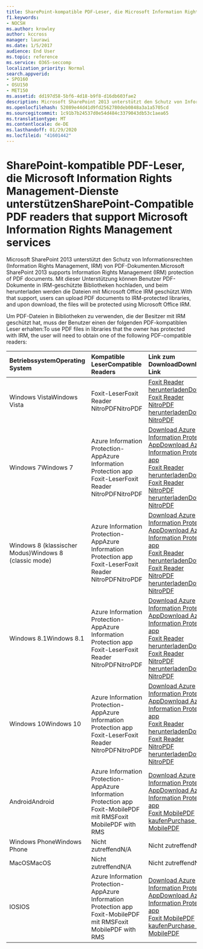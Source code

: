```yaml
---
title: SharePoint-kompatible PDF-Leser, die Microsoft Information Rights Management-Dienste unterstützen
f1.keywords:
- NOCSH
ms.author: krowley
author: kccross
manager: laurawi
ms.date: 1/5/2017
audience: End User
ms.topic: reference
ms.service: O365-seccomp
localization_priority: Normal
search.appverid:
- SPO160
- OSU150
- MET150
ms.assetid: dd197d58-5bf6-4d18-b9f8-d16db603fae2
description: Microsoft SharePoint 2013 unterstützt den Schutz von Informationsrechten (Information Rights Management, IRM) von PDF-Dokumenten. Mit dieser Unterstützung können Benutzer PDF-Dokumente in IRM-geschützte Bibliotheken hochladen, und beim herunterladen werden die Dateien mit Microsoft Office IRM geschützt.
ms.openlocfilehash: 52089e44d41d9fd2562780deb0848a3a1a5705cd
ms.sourcegitcommit: 1c91b7b24537d0e54d484c3379043db53c1aea65
ms.translationtype: MT
ms.contentlocale: de-DE
ms.lasthandoff: 01/29/2020
ms.locfileid: "41601442"
---
```

# <a name="sharepoint-compatible-pdf-readers-that-support-microsoft-information-rights-management-services"></a><span data-ttu-id="b12dd-104">SharePoint-kompatible PDF-Leser, die Microsoft Information Rights Management-Dienste unterstützen</span><span class="sxs-lookup"><span data-stu-id="b12dd-104">SharePoint-Compatible PDF readers that support Microsoft Information Rights Management services</span></span>

<span data-ttu-id="b12dd-105">Microsoft SharePoint 2013 unterstützt den Schutz von Informationsrechten (Information Rights Management, IRM) von PDF-Dokumenten.</span><span class="sxs-lookup"><span data-stu-id="b12dd-105">Microsoft SharePoint 2013 supports Information Rights Management (IRM) protection of PDF documents.</span></span> <span data-ttu-id="b12dd-106">Mit dieser Unterstützung können Benutzer PDF-Dokumente in IRM-geschützte Bibliotheken hochladen, und beim herunterladen werden die Dateien mit Microsoft Office IRM geschützt.</span><span class="sxs-lookup"><span data-stu-id="b12dd-106">With that support, users can upload PDF documents to IRM-protected libraries, and upon download, the files will be protected using Microsoft Office IRM.</span></span>
  
<span data-ttu-id="b12dd-107">Um PDF-Dateien in Bibliotheken zu verwenden, die der Besitzer mit IRM geschützt hat, muss der Benutzer einen der folgenden PDF-kompatiblen Leser erhalten:</span><span class="sxs-lookup"><span data-stu-id="b12dd-107">To use PDF files in libraries that the owner has protected with IRM, the user will need to obtain one of the following PDF-compatible readers:</span></span>
  
|<span data-ttu-id="b12dd-108">**Betriebssystem**</span><span class="sxs-lookup"><span data-stu-id="b12dd-108">**Operating System**</span></span>|<span data-ttu-id="b12dd-109">**Kompatible Leser**</span><span class="sxs-lookup"><span data-stu-id="b12dd-109">**Compatible Readers**</span></span>|<span data-ttu-id="b12dd-110">**Link zum Download**</span><span class="sxs-lookup"><span data-stu-id="b12dd-110">**Download Link**</span></span>|
|:-----|:-----|:-----|
|<span data-ttu-id="b12dd-111">Windows Vista</span><span class="sxs-lookup"><span data-stu-id="b12dd-111">Windows Vista</span></span>  <br/> |<span data-ttu-id="b12dd-112">Foxit-Leser</span><span class="sxs-lookup"><span data-stu-id="b12dd-112">Foxit Reader</span></span>  <br/> <span data-ttu-id="b12dd-113">NitroPDF</span><span class="sxs-lookup"><span data-stu-id="b12dd-113">NitroPDF</span></span>  <br/> |[<span data-ttu-id="b12dd-114">Foxit Reader herunterladen</span><span class="sxs-lookup"><span data-stu-id="b12dd-114">Download Foxit Reader</span></span>](https://go.microsoft.com/fwlink/?linkid=253210) <br/> [<span data-ttu-id="b12dd-115">NitroPDF herunterladen</span><span class="sxs-lookup"><span data-stu-id="b12dd-115">Download NitroPDF</span></span>](https://www.gonitro.com/pdf-reader) <br/> |
|<span data-ttu-id="b12dd-116">Windows 7</span><span class="sxs-lookup"><span data-stu-id="b12dd-116">Windows 7</span></span>  <br/> |<span data-ttu-id="b12dd-117">Azure Information Protection-App</span><span class="sxs-lookup"><span data-stu-id="b12dd-117">Azure Information Protection app</span></span>  <br/> <span data-ttu-id="b12dd-118">Foxit-Leser</span><span class="sxs-lookup"><span data-stu-id="b12dd-118">Foxit Reader</span></span>  <br/> <span data-ttu-id="b12dd-119">NitroPDF</span><span class="sxs-lookup"><span data-stu-id="b12dd-119">NitroPDF</span></span>  <br/> |[<span data-ttu-id="b12dd-120">Download Azure Information Protection-App</span><span class="sxs-lookup"><span data-stu-id="b12dd-120">Download Azure Information Protection app</span></span>](https://go.microsoft.com/fwlink/?linkid=837797) <br/> [<span data-ttu-id="b12dd-121">Foxit Reader herunterladen</span><span class="sxs-lookup"><span data-stu-id="b12dd-121">Download Foxit Reader</span></span>](https://go.microsoft.com/fwlink/?linkid=253210) <br/> [<span data-ttu-id="b12dd-122">NitroPDF herunterladen</span><span class="sxs-lookup"><span data-stu-id="b12dd-122">Download NitroPDF</span></span>](https://www.gonitro.com/pdf-reader) <br/> |
|<span data-ttu-id="b12dd-123">Windows 8 (klassischer Modus)</span><span class="sxs-lookup"><span data-stu-id="b12dd-123">Windows 8 (classic mode)</span></span>  <br/> |<span data-ttu-id="b12dd-124">Azure Information Protection-App</span><span class="sxs-lookup"><span data-stu-id="b12dd-124">Azure Information Protection app</span></span>  <br/> <span data-ttu-id="b12dd-125">Foxit-Leser</span><span class="sxs-lookup"><span data-stu-id="b12dd-125">Foxit Reader</span></span>  <br/> <span data-ttu-id="b12dd-126">NitroPDF</span><span class="sxs-lookup"><span data-stu-id="b12dd-126">NitroPDF</span></span>  <br/> |[<span data-ttu-id="b12dd-127">Download Azure Information Protection-App</span><span class="sxs-lookup"><span data-stu-id="b12dd-127">Download Azure Information Protection app</span></span>](https://go.microsoft.com/fwlink/?linkid=837797) <br/> [<span data-ttu-id="b12dd-128">Foxit Reader herunterladen</span><span class="sxs-lookup"><span data-stu-id="b12dd-128">Download Foxit Reader</span></span>](https://go.microsoft.com/fwlink/?linkid=253210) <br/> [<span data-ttu-id="b12dd-129">NitroPDF herunterladen</span><span class="sxs-lookup"><span data-stu-id="b12dd-129">Download NitroPDF</span></span>](https://www.gonitro.com/pdf-reader) <br/> |
|<span data-ttu-id="b12dd-130">Windows 8.1</span><span class="sxs-lookup"><span data-stu-id="b12dd-130">Windows 8.1</span></span>  <br/> |<span data-ttu-id="b12dd-131">Azure Information Protection-App</span><span class="sxs-lookup"><span data-stu-id="b12dd-131">Azure Information Protection app</span></span>  <br/> <span data-ttu-id="b12dd-132">Foxit-Leser</span><span class="sxs-lookup"><span data-stu-id="b12dd-132">Foxit Reader</span></span>  <br/> <span data-ttu-id="b12dd-133">NitroPDF</span><span class="sxs-lookup"><span data-stu-id="b12dd-133">NitroPDF</span></span>  <br/> |[<span data-ttu-id="b12dd-134">Download Azure Information Protection-App</span><span class="sxs-lookup"><span data-stu-id="b12dd-134">Download Azure Information Protection app</span></span>](https://go.microsoft.com/fwlink/?linkid=837797) <br/> [<span data-ttu-id="b12dd-135">Foxit Reader herunterladen</span><span class="sxs-lookup"><span data-stu-id="b12dd-135">Download Foxit Reader</span></span>](https://go.microsoft.com/fwlink/?linkid=253210) <br/> [<span data-ttu-id="b12dd-136">NitroPDF herunterladen</span><span class="sxs-lookup"><span data-stu-id="b12dd-136">Download NitroPDF</span></span>](https://www.gonitro.com/pdf-reader) <br/> |
|<span data-ttu-id="b12dd-137">Windows 10</span><span class="sxs-lookup"><span data-stu-id="b12dd-137">Windows 10</span></span>  <br/> |<span data-ttu-id="b12dd-138">Azure Information Protection-App</span><span class="sxs-lookup"><span data-stu-id="b12dd-138">Azure Information Protection app</span></span>  <br/> <span data-ttu-id="b12dd-139">Foxit-Leser</span><span class="sxs-lookup"><span data-stu-id="b12dd-139">Foxit Reader</span></span>  <br/> <span data-ttu-id="b12dd-140">NitroPDF</span><span class="sxs-lookup"><span data-stu-id="b12dd-140">NitroPDF</span></span>  <br/> |[<span data-ttu-id="b12dd-141">Download Azure Information Protection-App</span><span class="sxs-lookup"><span data-stu-id="b12dd-141">Download Azure Information Protection app</span></span>](https://go.microsoft.com/fwlink/?linkid=837797) <br/> [<span data-ttu-id="b12dd-142">Foxit Reader herunterladen</span><span class="sxs-lookup"><span data-stu-id="b12dd-142">Download Foxit Reader</span></span>](https://go.microsoft.com/fwlink/?linkid=253210) <br/> [<span data-ttu-id="b12dd-143">NitroPDF herunterladen</span><span class="sxs-lookup"><span data-stu-id="b12dd-143">Download NitroPDF</span></span>](https://www.gonitro.com/pdf-reader) <br/> |
|<span data-ttu-id="b12dd-144">Android</span><span class="sxs-lookup"><span data-stu-id="b12dd-144">Android</span></span>  <br/> |<span data-ttu-id="b12dd-145">Azure Information Protection-App</span><span class="sxs-lookup"><span data-stu-id="b12dd-145">Azure Information Protection app</span></span>  <br/> <span data-ttu-id="b12dd-146">Foxit-MobilePDF mit RMS</span><span class="sxs-lookup"><span data-stu-id="b12dd-146">Foxit MobilePDF with RMS</span></span>  <br/> |[<span data-ttu-id="b12dd-147">Download Azure Information Protection-App</span><span class="sxs-lookup"><span data-stu-id="b12dd-147">Download Azure Information Protection app</span></span>](https://go.microsoft.com/fwlink/?linkid=836827) <br/> [<span data-ttu-id="b12dd-148">Foxit MobilePDF kaufen</span><span class="sxs-lookup"><span data-stu-id="b12dd-148">Purchase Foxit MobilePDF</span></span>](https://play.google.com/store/apps/details?id=com.foxit.mobile.pdf.lite) <br/> |
|<span data-ttu-id="b12dd-149">Windows Phone</span><span class="sxs-lookup"><span data-stu-id="b12dd-149">Windows Phone</span></span>  <br/> |<span data-ttu-id="b12dd-150">Nicht zutreffend</span><span class="sxs-lookup"><span data-stu-id="b12dd-150">N/A</span></span>  <br/> |<span data-ttu-id="b12dd-151">Nicht zutreffend</span><span class="sxs-lookup"><span data-stu-id="b12dd-151">N/A</span></span>  <br/> |
|<span data-ttu-id="b12dd-152">MacOS</span><span class="sxs-lookup"><span data-stu-id="b12dd-152">MacOS</span></span>  <br/> |<span data-ttu-id="b12dd-153">Nicht zutreffend</span><span class="sxs-lookup"><span data-stu-id="b12dd-153">N/A</span></span>  <br/> |<span data-ttu-id="b12dd-154">Nicht zutreffend</span><span class="sxs-lookup"><span data-stu-id="b12dd-154">N/A</span></span>  <br/> |
|<span data-ttu-id="b12dd-155">IOS</span><span class="sxs-lookup"><span data-stu-id="b12dd-155">IOS</span></span>  <br/> |<span data-ttu-id="b12dd-156">Azure Information Protection-App</span><span class="sxs-lookup"><span data-stu-id="b12dd-156">Azure Information Protection app</span></span>  <br/> <span data-ttu-id="b12dd-157">Foxit-MobilePDF mit RMS</span><span class="sxs-lookup"><span data-stu-id="b12dd-157">Foxit MobilePDF with RMS</span></span>  <br/> |[<span data-ttu-id="b12dd-158">Download Azure Information Protection-App</span><span class="sxs-lookup"><span data-stu-id="b12dd-158">Download Azure Information Protection app</span></span>](https://go.microsoft.com/fwlink/?linkid=836828) <br/> [<span data-ttu-id="b12dd-159">Foxit MobilePDF kaufen</span><span class="sxs-lookup"><span data-stu-id="b12dd-159">Purchase Foxit MobilePDF</span></span>](https://play.google.com/store/apps/details?id=com.foxit.mobile.pdf.lite) <br/> |
   

